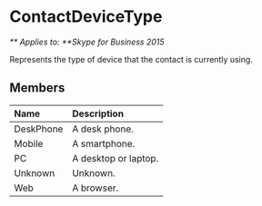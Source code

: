 
# ContactDeviceType


_** Applies to: **Skype for Business 2015_

Represents the type of device that the contact is currently using.
            
## Members



|**Name**|**Description**|
|:-----|:-----|
|DeskPhone|A desk phone.|
|Mobile|A smartphone.|
|PC|A desktop or laptop.|
|Unknown|Unknown.|
|Web|A browser.|
